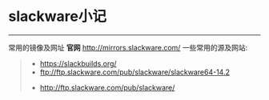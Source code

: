 # slackware小记
------
常用的镜像及网址
**官网**  http://mirrors.slackware.com/
一些常用的源及网站:
> * https://slackbuilds.org/
> * ftp://ftp.slackware.com/pub/slackware/slackware64-14.2
> - http://ftp.slackware.com/pub/slackware/
